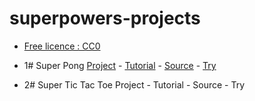 # superpowers-projects

* [Free licence : CC0][1]


* 1# Super Pong [Project](1SuperPong) - [Tutorial][2] - [Source][3] - [Try][4]
* 2# Super Tic Tac Toe Project - Tutorial - Source - Try

[1]: https://creativecommons.org/publicdomain/zero/1.0/
[2]: https://github.com/mseyne/superpowers-tutorials/tree/master/1SuperPong
[3]: https://github.com/mseyne/superpowers-sources/tree/master/1SuperPong
[4]: http://mseyne.itch.io/pong
